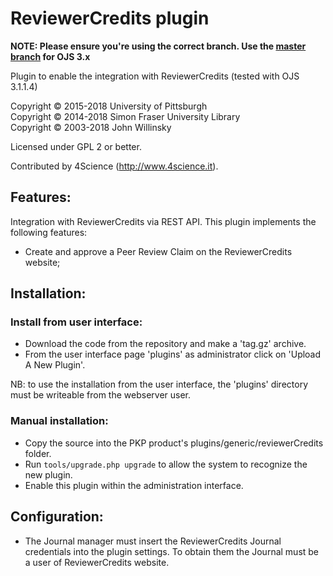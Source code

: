 # ReviewerCredits plugin

**NOTE: Please ensure you're using the correct branch. Use the [master branch](https://github.com/4Science/reviewercredits-ojs/tree/master) for OJS 3.x**

Plugin to enable the integration with ReviewerCredits (tested with OJS 3.1.1.4)

Copyright © 2015-2018 University of Pittsburgh
<br />Copyright © 2014-2018 Simon Fraser University Library
<br />Copyright © 2003-2018 John Willinsky

Licensed under GPL 2 or better.

Contributed by 4Science (http://www.4science.it).

## Features:

Integration with ReviewerCredits via REST API. This plugin implements the following features:
 * Create and approve a Peer Review Claim on the ReviewerCredits website;

## Installation:

### Install from user interface:
 * Download the code from the repository and make a 'tag.gz' archive.
 * From the user interface page 'plugins' as administrator click on 'Upload A New Plugin'.
 
NB: to use the installation from the user interface, the 'plugins' directory must be writeable from the webserver user.

### Manual installation:
 * Copy the source into the PKP product's plugins/generic/reviewerCredits folder.
 * Run `tools/upgrade.php upgrade` to allow the system to recognize the new plugin.
 * Enable this plugin within the administration interface.

## Configuration:
 * The Journal manager must insert the ReviewerCredits Journal credentials into the plugin settings. To obtain them the Journal must be a user of ReviewerCredits website.